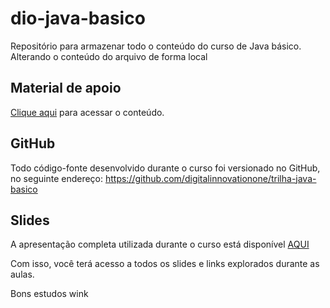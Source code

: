 # dio-java-basico
Repositório para armazenar todo o conteúdo do curso de Java básico.
Alterando o conteúdo do arquivo de forma local

## Material de apoio
[Clique aqui](https://glysns.gitbook.io/java-basico/sintaxe/terminal-e-argumentos) para acessar o conteúdo.

## GitHub
Todo código-fonte desenvolvido durante o curso foi versionado no GitHub, no seguinte endereço:
https://github.com/digitalinnovationone/trilha-java-basico 

## Slides
A apresentação completa utilizada durante o curso está disponível [AQUI](https://docs.google.com/presentation/d/1UCNtQfyKPnei-1Xs_pVyku8CPEMXRPbc/edit#slide=id.p4)

Com isso, você terá acesso a todos os slides e links explorados durante as aulas.

Bons estudos wink
